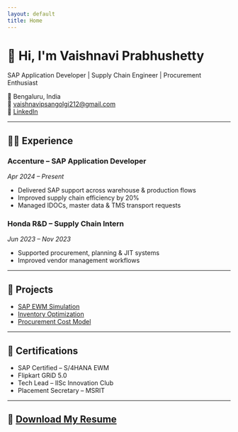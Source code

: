 ```yaml
---
layout: default
title: Home
---
```


# 👋 Hi, I'm Vaishnavi Prabhushetty

SAP Application Developer | Supply Chain Engineer | Procurement Enthusiast

📍 Bengaluru, India  
📧 vaishnavipsangolgi212@gmail.com  
🔗 [LinkedIn](https://linkedin.com/in/vaishnaviprabhushetty)

---

## 👩‍💼 Experience

### Accenture – SAP Application Developer  
_Apr 2024 – Present_  
- Delivered SAP support across warehouse & production flows  
- Improved supply chain efficiency by 20%  
- Managed IDOCs, master data & TMS transport requests  

### Honda R&D – Supply Chain Intern  
_Jun 2023 – Nov 2023_  
- Supported procurement, planning & JIT systems  
- Improved vendor management workflows

---

## 📁 Projects

- [SAP EWM Simulation](projects/sap-ewm.md)
- [Inventory Optimization](projects/inventory.md)
- [Procurement Cost Model](projects/procurement.md)

---

## 📜 Certifications

- SAP Certified – S/4HANA EWM  
- Flipkart GRiD 5.0  
- Tech Lead – IISc Innovation Club  
- Placement Secretary – MSRIT

---

## 📄 [Download My Resume](VAISHNAVI%20P%20SANGOLGI.pdf)


